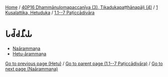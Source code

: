 
[Home](/) / [40P16 Dhammānulomapaccanīya (3), Tikadukapaṭṭhānapāḷi (4)](../../../40P16.md) / [1 Kusalattika, Hetuduka](../../1.md) / [1.1--7 Paṭiccādivāra](../1.1--7.md)

# 𑀧𑀘𑁆𑀘𑀦𑀻𑀬

* [Naārammaṇa](Paccaniya/Naarammana.md)
* [Hetu-ārammaṇa](Paccaniya/Hetu-arammana.md)

[Go to previous page (Hetu)](Paccayacatukka/Hetu.md) / [Go to parent page (1.1--7 Paṭiccādivāra)](../1.1--7.md) / [Go to next page (Naārammaṇa)](Paccaniya/Naarammana.md)


